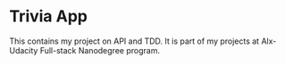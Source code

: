 # Trivia App

This contains my project on API and TDD. It is part of my projects at Alx-Udacity Full-stack
Nanodegree program.
